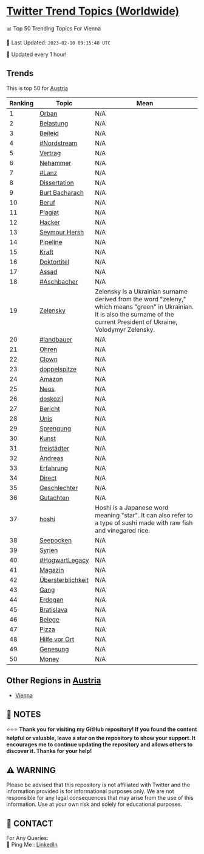[Twitter Trend Topics (Worldwide)](https://github.com/ErcinDedeoglu/Twitter-Trend-Topics)
==========


📊 Top 50 Trending Topics For Vienna

📆 Last Updated: `2023-02-10 09:15:48 UTC`

🔧 Updated every 1 hour!


## Trends

This is top 50 for [Austria](</Austria>)

| Ranking | Topic | Mean |
| ------- | ------------ | ------------ |
| 1 | [Orban](http://twitter.com/search?q=Orban) | N/A |
| 2 | [Belastung](http://twitter.com/search?q=Belastung) | N/A |
| 3 | [Beileid](http://twitter.com/search?q=Beileid) | N/A |
| 4 | [#Nordstream](http://twitter.com/search?q=%23Nordstream) | N/A |
| 5 | [Vertrag](http://twitter.com/search?q=Vertrag) | N/A |
| 6 | [Nehammer](http://twitter.com/search?q=Nehammer) | N/A |
| 7 | [#Lanz](http://twitter.com/search?q=%23Lanz) | N/A |
| 8 | [Dissertation](http://twitter.com/search?q=Dissertation) | N/A |
| 9 | [Burt Bacharach](http://twitter.com/search?q=Burt+Bacharach) | N/A |
| 10 | [Beruf](http://twitter.com/search?q=Beruf) | N/A |
| 11 | [Plagiat](http://twitter.com/search?q=Plagiat) | N/A |
| 12 | [Hacker](http://twitter.com/search?q=Hacker) | N/A |
| 13 | [Seymour Hersh](http://twitter.com/search?q=Seymour+Hersh) | N/A |
| 14 | [Pipeline](http://twitter.com/search?q=Pipeline) | N/A |
| 15 | [Kraft](http://twitter.com/search?q=Kraft) | N/A |
| 16 | [Doktortitel](http://twitter.com/search?q=Doktortitel) | N/A |
| 17 | [Assad](http://twitter.com/search?q=Assad) | N/A |
| 18 | [#Aschbacher](http://twitter.com/search?q=%23Aschbacher) | N/A |
| 19 | [Zelensky](http://twitter.com/search?q=Zelensky) | Zelensky is a Ukrainian surname derived from the word "zeleny," which means "green" in Ukrainian. It is also the surname of the current President of Ukraine, Volodymyr Zelensky. |
| 20 | [#landbauer](http://twitter.com/search?q=%23landbauer) | N/A |
| 21 | [Ohren](http://twitter.com/search?q=Ohren) | N/A |
| 22 | [Clown](http://twitter.com/search?q=Clown) | N/A |
| 23 | [doppelspitze](http://twitter.com/search?q=doppelspitze) | N/A |
| 24 | [Amazon](http://twitter.com/search?q=Amazon) | N/A |
| 25 | [Neos](http://twitter.com/search?q=Neos) | N/A |
| 26 | [doskozil](http://twitter.com/search?q=doskozil) | N/A |
| 27 | [Bericht](http://twitter.com/search?q=Bericht) | N/A |
| 28 | [Unis](http://twitter.com/search?q=Unis) | N/A |
| 29 | [Sprengung](http://twitter.com/search?q=Sprengung) | N/A |
| 30 | [Kunst](http://twitter.com/search?q=Kunst) | N/A |
| 31 | [freistädter](http://twitter.com/search?q=freist%c3%a4dter) | N/A |
| 32 | [Andreas](http://twitter.com/search?q=Andreas) | N/A |
| 33 | [Erfahrung](http://twitter.com/search?q=Erfahrung) | N/A |
| 34 | [Direct](http://twitter.com/search?q=Direct) | N/A |
| 35 | [Geschlechter](http://twitter.com/search?q=Geschlechter) | N/A |
| 36 | [Gutachten](http://twitter.com/search?q=Gutachten) | N/A |
| 37 | [hoshi](http://twitter.com/search?q=hoshi) | Hoshi is a Japanese word meaning "star". It can also refer to a type of sushi made with raw fish and vinegared rice. |
| 38 | [Seepocken](http://twitter.com/search?q=Seepocken) | N/A |
| 39 | [Syrien](http://twitter.com/search?q=Syrien) | N/A |
| 40 | [#HogwartLegacy](http://twitter.com/search?q=%23HogwartLegacy) | N/A |
| 41 | [Magazin](http://twitter.com/search?q=Magazin) | N/A |
| 42 | [Übersterblichkeit](http://twitter.com/search?q=%c3%9cbersterblichkeit) | N/A |
| 43 | [Gang](http://twitter.com/search?q=Gang) | N/A |
| 44 | [Erdogan](http://twitter.com/search?q=Erdogan) | N/A |
| 45 | [Bratislava](http://twitter.com/search?q=Bratislava) | N/A |
| 46 | [Belege](http://twitter.com/search?q=Belege) | N/A |
| 47 | [Pizza](http://twitter.com/search?q=Pizza) | N/A |
| 48 | [Hilfe vor Ort](http://twitter.com/search?q=Hilfe+vor+Ort) | N/A |
| 49 | [Genesung](http://twitter.com/search?q=Genesung) | N/A |
| 50 | [Money](http://twitter.com/search?q=Money) | N/A |



## Other Regions in [Austria](</Austria>)

* [Vienna](</Austria/Vienna.md>)



## 📝 NOTES

⭐⭐⭐ **Thank you for visiting my GitHub repository! If you found the content helpful or valuable, leave a star on the repository to show your support. It encourages me to continue updating the repository and allows others to discover it. Thanks for your help!**


## ⚠️ WARNING

Please be advised that this repository is not affiliated with Twitter and the information provided is for informational purposes only. We are not responsible for any legal consequences that may arise from the use of this information. Use at your own risk and solely for educational purposes.


## 📨 CONTACT

 For Any Queries:  
            🏓 Ping Me : [LinkedIn](https://www.linkedin.com/in/ercindedeoglu/)
